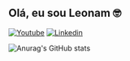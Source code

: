 ## Olá, eu sou Leonam 🤓

[![Youtube](https://img.shields.io/badge/YouTube-FF0000?style=for-the-badge&logo=youtube&logoColor=white)](https://www.youtube.com/@leonamcruz9694) [![Linkedin](https://img.shields.io/badge/LinkedIn-0077B5?style=for-the-badge&logo=linkedin&logoColor=white)](https://br.linkedin.com/in/leonamcruz)

![Anurag's GitHub stats](https://github-readme-stats.vercel.app/api?username=leonamCruz&show_icons=true&theme=transparent)
